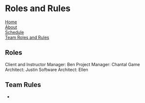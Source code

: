 # Roles and Rules

[Home](./README.md)  
[About](./About.md)  
[Schedule](./Schedule.md)  
[Team Roles and Rules](./RolesRules.md)  

## Roles

Client and Instructor Manager: Ben
Project Manager: Chantal
Game Architect: Justin
Software Architect: Ellen

## Team Rules

- 